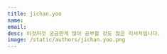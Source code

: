 ```yaml
---
title: jichan.yoo
name:
email:
desc: 이것저것 궁금한게 많아 공부할 것도 많은 리서처입니다.
image: /static/authors/jichan.yoo.png
---
```

